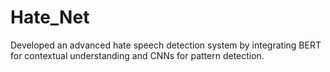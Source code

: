 # Hate_Net
Developed an advanced hate speech detection system by integrating BERT for contextual understanding and CNNs for pattern detection.
